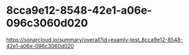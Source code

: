 # 8cca9e12-8548-42e1-a06e-096c3060d020
https://sonarcloud.io/summary/overall?id=examly-test_8cca9e12-8548-42e1-a06e-096c3060d020
